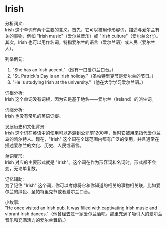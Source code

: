 # Irish

分析词义:  
Irish 这个单词有两个主要的含义。首先，它可以被用作形容词，描述与爱尔兰有关的事物，例如 "Irish music"（爱尔兰音乐）或 "Irish culture"（爱尔兰文化）。其次，Irish 也可以用作名词，特指爱尔兰的语言（爱尔兰语）或人民（爱尔兰人）。

  

列举例句:

  

1.  "She has an Irish accent."（她有一口爱尔兰口音。）
2.  "St. Patrick's Day is an Irish holiday."（圣帕特里克节是爱尔兰的节日。）
3.  "He is studying Irish at the university."（他在大学学习爱尔兰语。）

  

词根分析:  
Irish 这个单词没有词根，因为它是基于地名——爱尔兰（Ireland）的派生词。

  

词缀分析:  
Irish 也没有常见的英语词缀。

  

发展历史和文化背景:  
Irish 这个词在英语中的使用可以追溯到公元前1200年，当时它被用来指代爱尔兰岛的凯尔特人。现在，"Irish" 这个词在全球范围内都有广泛的使用，并且通常在描述爱尔兰的文化、历史、人民或语言。

  

单词变形:  
Irish 对应的主要形式就是 "Irish"。这个词在作为形容词和名词时，形式都不会变，无论单复数。

  

记忆辅助:  
为了记住 "Irish" 这个词，你可以考虑将它和你知道的相关的事物相关联，比如爱尔兰的绿色、圣帕特里克节或者爱尔兰口音。

  

小故事:  
"He once visited an Irish pub. It was filled with captivating Irish music and vibrant Irish dances."（他曾经去过一家爱尔兰酒吧。那里充满了吸引人的爱尔兰音乐和充满活力的爱尔兰舞蹈。）
